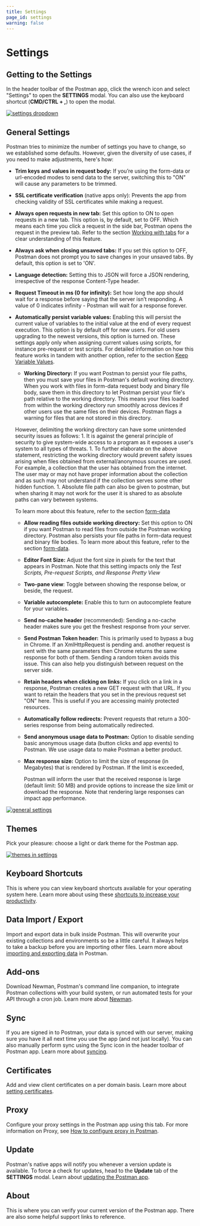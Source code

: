 ```yaml
---
title: Settings
page_id: settings
warning: false
---
```


# Settings

## Getting to the Settings

In the header toolbar of the Postman app, click the wrench icon and select "Settings" to open the **SETTINGS** modal. You can also use the keyboard shortcut \(**CMD/CTRL + ,**\) to open the modal.

[![settings dropdown](https://s3.amazonaws.com/postman-static-getpostman-com/postman-docs/WS-settings.png)](https://s3.amazonaws.com/postman-static-getpostman-com/postman-docs/WS-settings.png)

## General Settings

Postman tries to minimize the number of settings you have to change, so we established some defaults. However, given the diversity of use cases, if you need to make adjustments, here's how:

* **Trim keys and values in request body:** If you’re using the form-data or url-encoded modes to send data to the server, switching this to "ON" will cause any parameters to be trimmed.
* **SSL certificate verification** \(native apps only\): Prevents the app from checking validity of SSL certificates while making a request.
* **Always open requests in new tab:** Set this option to ON to open requests in a new tab. This option is, by default, set to OFF. Which means each time you click a request in the side bar, Postman opens the request in the preview tab. Refer to the section [Working with tabs](/postman/sending_api_requests/working_with_tabs.md) for a clear understanding of this feature.
* **Always ask when closing unsaved tabs:** If you set this option to OFF, Postman does not prompt you to save changes in your unsaved tabs. By default, this option is set to 'ON'.
* **Language detection:** Setting this to JSON will force a JSON rendering, irrespective of the response Content-Type header.
* **Request Timeout in ms \(0 for infinity\):**  Set how long the app should wait for a response before saying that the server isn’t responding. A value of 0 indicates infinity - Postman will wait for a response forever.
* **Automatically persist variable values:** Enabling this will persist the current value of variables to the initial value at the end of every request execution. This option is by default off for new users. For old users upgrading to the newest versions, this option is turned on. These settings apply only when assigning current values using scripts, for instance pre-request or test scripts. For detailed information on how this feature works in tandem with another option, refer to the section [Keep Variable Values](https://github.com/kaustavdm/postman-docs-test/tree/b9c2cefa916197b408de633b2ecb1d256acf0a06/docs/postman/collection_runs/using_environments_in_collection_runs/README.md#configuring-the-collection-runner).

  * **Working Directory:** If you want Postman to persist your file paths, then you must save your files in Postman's default working directory. When you work with files in form-data request body and binary file body, save them in this directory to let Postman persist your file's path relative to the working directory. This means your files loaded from within the working directory run smoothly across devices if other users use the same files on their devices. Postman flags a warning for files that are not stored in this directory.

  However, delimiting the working directory can have some unintended security issues as follows: 1. It is against the general principle of security to give system-wide access to a program as it exposes a user's system to all types of threats. 1. To further elaborate on the above statement, restricting the working directory would prevent safety issues arising when files obtained from external/anonymous sources are used. For example, a collection that the user has obtained from the internet. The user may or may not have proper information about the collection and as such may not understand if the collection serves some other hidden function. 1. Absolute file path can also be given to postman, but when sharing it may not work for the user it is shared to as absolute paths can vary between systems.

  To learn more about this feature, refer to the section [form-data](https://github.com/kaustavdm/postman-docs-test/tree/b9c2cefa916197b408de633b2ecb1d256acf0a06/docs/postman/sending_api_requests/requests/README.md#form-data)

  * **Allow reading files outside working directory:** Set this option to ON if you want Postman to read files from outside the Postman working directory. Postman also persists your file paths in form-data request and binary file bodies. To learn more about this feature, refer to the section [form-data](https://github.com/kaustavdm/postman-docs-test/tree/b9c2cefa916197b408de633b2ecb1d256acf0a06/docs/postman/sending_api_requests/requests/README.md#form-data).
  * **Editor Font Size:** Adjust the font size in pixels for the text that appears in Postman. Note that this setting impacts only the _Test Scripts, Pre-request Scripts, and Response Pretty View_
  * **Two-pane view**: Toggle between showing the response below, or beside, the request.
  * **Variable autocomplete:** Enable this to turn on autocomplete feature for your variables.
  * **Send no-cache header** \(recommended\): Sending a no-cache header makes sure you get the freshest response from your server.
  * **Send Postman Token header:** This is primarily used to bypass a bug in Chrome. If an XmlHttpRequest is pending and. another request is sent with the same parameters then Chrome returns the same response for both of them. Sending a random token avoids this issue. This can also help you distinguish between request on the server side.
  * **Retain headers when clicking on links:** If you click on a link in a response, Postman creates a new GET request with that URL. If you want to retain the headers that you set in the previous request set "ON" here. This is useful if you are accessing mainly protected resources.
  * **Automatically follow redirects:** Prevent requests that return a 300-series response from being automatically redirected.
  * **Send anonymous usage data to Postman:** Option to disable sending basic anonymous usage data \(button clicks and app events\) to Postman. We use usage data to make Postman a better product.
  * **Max response size:** Option to limit the size of response \(in Megabytes\) that is rendered by Postman. If the limit is exceeded,

    Postman will inform the user that the received response is large \(default limit: 50 MB\) and provide options to increase the size limit or download the response. Note that rendering large responses can impact app performance.

[![general settings](https://s3.amazonaws.com/postman-static-getpostman-com/postman-docs/Settings-Apr2019.png)](https://s3.amazonaws.com/postman-static-getpostman-com/postman-docs/Settings_Apr2019.png)

## Themes

Pick your pleasure: choose a light or dark theme for the Postman app.

[![themes in settings](https://s3.amazonaws.com/postman-static-getpostman-com/postman-docs/WS-themes-settings.png)](https://s3.amazonaws.com/postman-static-getpostman-com/postman-docs/WS-themes-settings.png)

## Keyboard Shortcuts

This is where you can view keyboard shortcuts available for your operating system here. Learn more about using these [shortcuts to increase your productivity](https://github.com/kaustavdm/postman-docs-test/tree/b9c2cefa916197b408de633b2ecb1d256acf0a06/docs/postman/launching_postman/navigating_postman/README.md#keyboard-shortcuts).

## Data Import / Export

Import and export data in bulk inside Postman. This will overwrite your existing collections and environments so be a little careful. It always helps to take a backup before you are importing other files. Learn more about [importing and exporting data](/postman/collections/data_formats.md) in Postman.

## Add-ons

Download Newman, Postman's command line companion, to integrate Postman collections with your build system, or run automated tests for your API through a cron job. Learn more about [Newman](/postman/collection_runs/command_line_integration_with_newman.md).

## Sync

If you are signed in to Postman, your data is synced with our server, making sure you have it all next time you use the app \(and not just locally\). You can also manually perform sync using the Sync icon in the header toolbar of Postman app. Learn more about [syncing](/postman/launching_postman/syncing.md).

## Certificates

Add and view client certificates on a per domain basis. Learn more about [setting certificates](/postman/sending_api_requests/certificates.md).

## Proxy

Configure your proxy settings in the Postman app using this tab. For more information on Proxy, see [How to configure proxy in Postman](/postman/sending_api_requests/proxy.md).

## Update

Postman's native apps will notify you whenever a version update is available. To force a check for updates, head to the **Update** tab of the **SETTINGS** modal. Learn about [updating the Postman app](https://github.com/kaustavdm/postman-docs-test/tree/b9c2cefa916197b408de633b2ecb1d256acf0a06/docs/postman/launching_postman/installation_and_updates/README.md#updating-postman).

## About

This is where you can verify your current version of the Postman app. There are also some helpful support links to reference.

